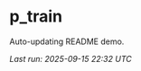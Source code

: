 # p_train

Auto-updating README demo.

<!--START_SECTION:status-->
_Last run: 2025-09-15 22:32 UTC_
<!--END_SECTION:status-->































































































































































































































































































































































































































































































































































